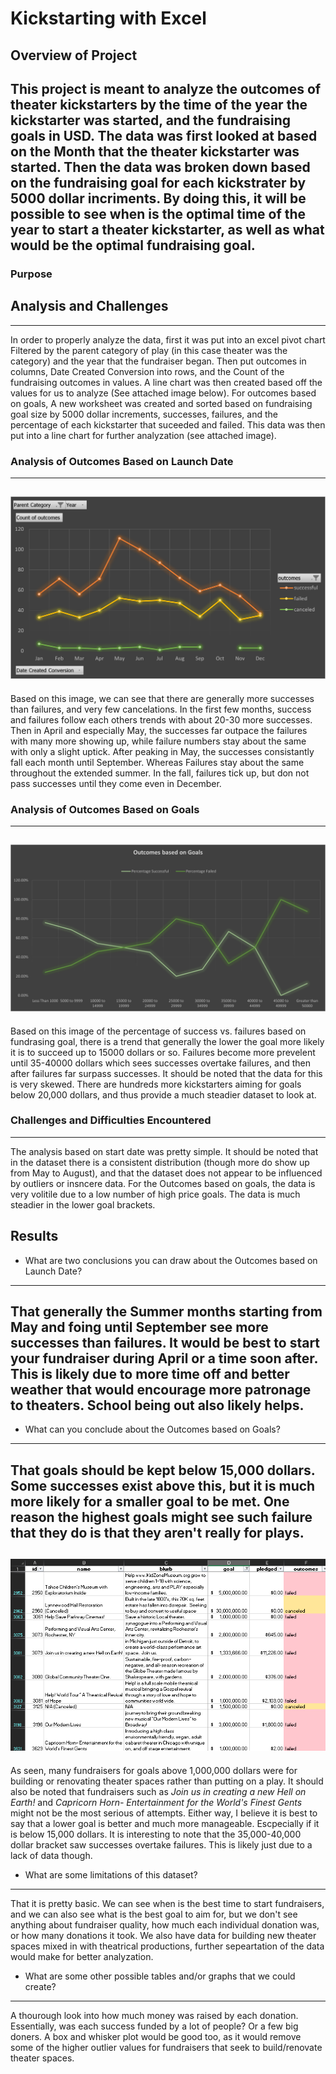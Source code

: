 # Kickstarting with Excel

## Overview of Project

This project is meant to analyze the outcomes of theater kickstarters by the time of the year the kickstarter was started, and the fundraising goals in USD. 
The data was first looked at based on the Month that the theater kickstarter was started. Then the data was broken down based on the fundraising goal for each kickstrater by 5000 dollar incriments. 
By doing this, it will be possible to see when is the optimal time of the year to start a theater kickstarter, as well as what would be the optimal fundraising goal. 
---
### Purpose

## Analysis and Challenges
---
In order to properly analyze the data, first it was put into an excel pivot chart Filtered by the parent category of play (in this case theater was the category) and the year that the fundraiser began.
Then put outcomes in columns, Date Created Conversion into rows, and the Count of the fundraising outcomes in values. A line chart was then created based off the values for us to analyze (See attached image below).
For outcomes based on goals, A new worksheet was created and sorted based on fundraising goal size by 5000 dollar increments, successes, failures, and the percentage of each kickstarter that suceeded and failed. 
This data was then put into a line chart for further analyzation (see attached image). 

### Analysis of Outcomes Based on Launch Date
---
![Outcomes based on kickstarter launchdate](https://github.com/TCJester10/kickstarter-analysis-Tessa-Cayton/blob/main/Theater_outcomes_vs_Launch_Tessa.png)
---
Based on this image, we can see that there are generally more successes than failures, and very few cancelations. 
In the first few months, success and failures follow each others trends with about 20-30 more successes.
Then in April and especially May, the successes far outpace the failures with many more showing up, while failure numbers stay about the same with only a slight uptick.
After peaking in May, the successes consistantly fall each month until September. Whereas Failures stay about the same throughout the extended summer. 
In the fall, failures tick up, but don not pass successes until they come even in December. 

### Analysis of Outcomes Based on Goals
---
![Outcomes based on Goals](https://github.com/TCJester10/kickstarter-analysis-Tessa-Cayton/blob/main/Outcomes_vs_Goals_Tessa.png)
---
Based on this image of the percentage of success vs. failures based on fundrasing goal, there is a trend that generally the lower the goal more likely it is to succeed up to 15000 dollars or so.
Failures become more prevelent until 35-40000 dollars which sees successes overtake failures, and then after failures far surpass successes. 
It should be noted that the data for this is very skewed. There are hundreds more kickstarters aiming for goals below 20,000 dollars, and thus provide a much steadier dataset to look at. 

### Challenges and Difficulties Encountered
---
The analysis based on start date was pretty simple. 
It should be noted that in the dataset there is a consistent distribution (though more do show up from May to August), and that the dataset does not appear to be influenced by outliers or insncere data.
For the Outcomes based on goals, the data is very volitile due to a low number of high price goals. The data is much steadier in the lower goal brackets. 
## Results

- What are two conclusions you can draw about the Outcomes based on Launch Date?
---
That generally the Summer months starting from May and foing until September see more successes than failures. It would be best to start your fundraiser during April or a time soon after. 
This is likely due to more time off and better weather that would encourage more patronage to theaters. 
School being out also likely helps. 
---
- What can you conclude about the Outcomes based on Goals?
- ---
That goals should be kept below 15,000 dollars. Some successes exist above this, but it is much more likely for a smaller goal to be met. 
One reason the highest goals might see such failure that they do is that they aren't really for plays. 
---
![All fundraisers with goals above 1,000,000 dollars](https://github.com/TCJester10/kickstarter-analysis-Tessa-Cayton/blob/main/above_1%2C000%2C000.png)
---
As seen, many fundraisers for goals above 1,000,000 dollars were for building or renovating theater spaces rather than putting on a play. 
It should also be noted that fundraisers such as *Join us in creating a new Hell on Earth!* and *Capricorn Horn- Entertainment for the World's Finest Gents* might not be the most serious of attempts. 
Either way, I believe it is best to say that a lower goal is better and much more manageable. Escpecially if it is below 15,000 dollars. 
It is interesting to note that the 35,000-40,000 dollar bracket saw successes overtake failures. This is likely just due to a lack of data though. 
- What are some limitations of this dataset?
---
That it is pretty basic. We can see when is the best time to start fundraisers, and we can also see what is the best goal to aim for, but we don't see anything about fundraiser quality, how much each individual donation was, or how many donations it took. 
We also have data for building new theater spaces mixed in with theatrical productions, further sepeartation of the data would make for better analyzation. 
- What are some other possible tables and/or graphs that we could create?
---
A thourough look into how much money was raised by each donation. Essentially, was each success funded by a lot of people? Or a few big doners. 
A box and whisker plot would be good too, as it would remove some of the higher outlier values for fundraisers that seek to build/renovate theater spaces. 
